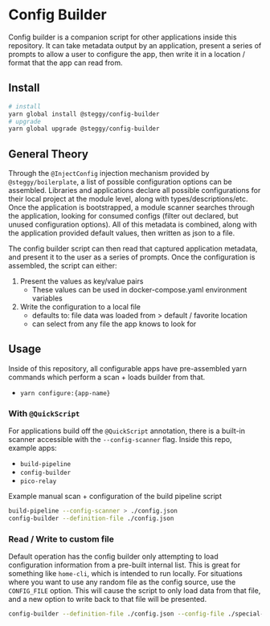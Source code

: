 # Config Builder

Config builder is a companion script for other applications inside this repository.
It can take metadata output by an application, present a series of prompts to allow a user to configure the app,
then write it in a location / format that the app can read from.

## Install

```bash
# install
yarn global install @steggy/config-builder
# upgrade
yarn global upgrade @steggy/config-builder
```

## General Theory

Through the `@InjectConfig` injection mechanism provided by `@steggy/boilerplate`, a list of possible configuration options can be assembled.
Libraries and applications declare all possible configurations for their local project at the module level, along with types/descriptions/etc.
Once the application is bootstrapped, a module scanner searches through the application, looking for consumed configs (filter out declared, but unused configuration options).
All of this metadata is combined, along with the application provided default values, then written as json to a file.

The config builder script can then read that captured application metadata, and present it to the user as a series of prompts.
Once the configuration is assembled, the script can either:

1) Present the values as key/value pairs
   - These values can be used in docker-compose.yaml environment variables
2) Write the configuration to a local file
   - defaults to: file data was loaded from > default / favorite location
   - can select from any file the app knows to look for

## Usage

Inside of this repository, all configurable apps have pre-assembled yarn commands which perform a scan + loads builder from that.

- `yarn configure:{app-name}`

### With `@QuickScript`

For applications build off the `@QuickScript` annotation, there is a built-in scanner accessible with the `--config-scanner` flag.
Inside this repo, example apps:

- `build-pipeline`
- `config-builder`
- `pico-relay`

Example manual scan + configuration of the build pipeline script

```bash
build-pipeline --config-scanner > ./config.json
config-builder --definition-file ./config.json
```

### Read / Write to custom file

Default operation has the config builder only attempting to load configuration information from a pre-built internal list.
This is great for something like `home-cli`, which is intended to run locally.
For situations where you want to use any random file as the config source, use the `CONFIG_FILE` option.
This will cause the script to only load data from that file, and a new option to write back to that file will be presented.

```bash
config-builder --definition-file ./config.json --config-file ./special-config.ini
```
